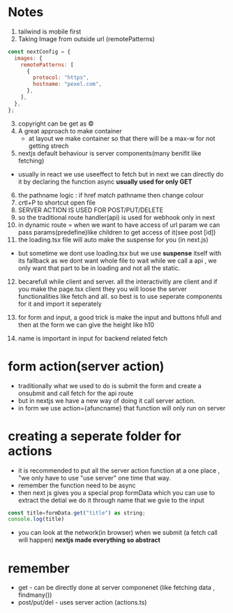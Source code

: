 # Notes

1. tailwind is mobile first
2. Taking Image from outside url (remotePatterns)

```js
const nextConfig = {
  images: {
    remotePatterns: [
      {
        protocol: "https",
        hostname: "pexel.com",
      },
    ],
  },
};
```

3. copyright can be get as &copy;
4. A great approach to make container
   - at layout we make container so that there will be a max-w for not getting strech
5. nextjs default behaviour is server components(many benifit like fetching)

- usually in react we use useeffect to fetch but in next we can directly do it by declaring the function async
  **usually used for only GET**

6. the pathname logic : if href match pathname then change colour
7. crtl+P to shortcut open file
8. SERVER ACTION IS USED FOR POST/PUT/DELETE
9. so the traditional route handler(api) is used for webhook only in next
10. in dynamic route = when we want to have access of url param we can pass
    params(predefine)like children to get access of it(see post [id])
11. the loading.tsx file will auto make the suspense for you (in next.js)

- but sometime we dont use loading.tsx but we use **suspense** itself with its fallback
  as we dont want whole file to wait while we call a api , we only want that part to be in
  loading and not all the static.

12. becarefull while client and server.
    all the interactivitly are client and if you make the page.tsx client they you will loose the server functionalities like fetch and all. so best is to use seperate components for it and import it seperately

13. for form and input, a good trick is make the input and buttons hfull and then at the form we can give the height like h10
14. name is important in input for backend related fetch

# form action(server action)

- traditionally what we used to do is submit the form and create a onsubmit and call fetch for the api route
- but in nextjs we have a new way of doing it call server action.
- in form we use action={afuncname} that function will only run on server

# creating a seperate folder for actions

- it is recommended to put all the server action function at a one place , "we only have to use "use server" one time that way.
- remember the function need to be async
- then next js gives you a special prop formData
  which you can use to extract the detial
  we do it through name that we gvie to the input

```js
const title=formData.get("title") as string;
console.log(title)
```

- you can look at the network(in browser) when we submit (a fetch call will happen)
  **nextjs made everything so abstract**

# remember

- get - can be directly done at server componenet (like fetching data , findmany())
- post/put/del - uses server action (actions.ts)

